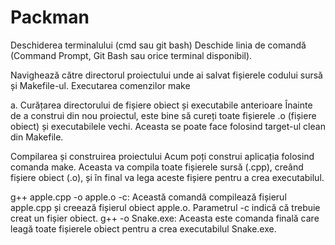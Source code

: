 # Packman
Deschiderea terminalului (cmd sau git bash)
Deschide linia de comandă (Command Prompt, Git Bash sau orice terminal disponibil).

Navighează către directorul proiectului unde ai salvat fișierele codului sursă și Makefile-ul.
Executarea comenzilor make

a. Curățarea directorului de fișiere obiect și executabile anterioare
Înainte de a construi din nou proiectul, este bine să cureți toate fișierele .o (fișiere obiect) și executabilele vechi. Aceasta se poate face folosind target-ul clean din Makefile.

Compilarea și construirea proiectului
Acum poți construi aplicația folosind comanda make. Aceasta va compila toate fișierele sursă (.cpp), creând fișiere obiect (.o), și în final va lega aceste fișiere pentru a crea executabilul.

g++ apple.cpp -o apple.o -c: Această comandă compilează fișierul apple.cpp și creează fișierul obiect apple.o. Parametrul -c indică că trebuie creat un fișier obiect.
g++ -o Snake.exe: Aceasta este comanda finală care leagă toate fișierele obiect pentru a crea executabilul Snake.exe.

